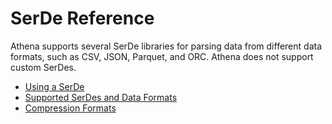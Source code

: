 # SerDe Reference<a name="serde-reference"></a>

Athena supports several SerDe libraries for parsing data from different data formats, such as CSV, JSON, Parquet, and ORC\. Athena does not support custom SerDes\.


+ [Using a SerDe](serde-about.md)
+ [Supported SerDes and Data Formats](supported-format.md)
+ [Compression Formats](compression-formats.md)